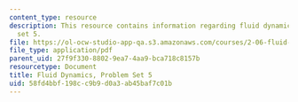 ```yaml
---
content_type: resource
description: This resource contains information regarding fluid dynamics, problem
  set 5.
file: https://ol-ocw-studio-app-qa.s3.amazonaws.com/courses/2-06-fluid-dynamics-spring-2013/58fd4bbf198cc9b9d0a3ab45baf7c01b_MIT2_06S13_ps5.pdf
file_type: application/pdf
parent_uid: 27f9f330-8802-9ea7-4aa9-bca718c8157b
resourcetype: Document
title: Fluid Dynamics, Problem Set 5
uid: 58fd4bbf-198c-c9b9-d0a3-ab45baf7c01b
---
```

